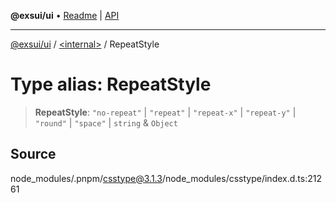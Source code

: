 **@exsui/ui** • [Readme](../../README.md) \| [API](../../globals.md)

***

[@exsui/ui](../../README.md) / [\<internal\>](../README.md) / RepeatStyle

# Type alias: RepeatStyle

> **RepeatStyle**: `"no-repeat"` \| `"repeat"` \| `"repeat-x"` \| `"repeat-y"` \| `"round"` \| `"space"` \| `string` & `Object`

## Source

node\_modules/.pnpm/csstype@3.1.3/node\_modules/csstype/index.d.ts:21261
